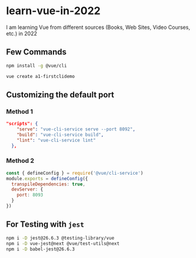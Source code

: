 # learn-vue-in-2022

I am learning Vue from different sources (Books, Web Sites, Video Courses, etc.) in 2022

## Few Commands

```bash
npm install -g @vue/cli

vue create a1-firstclidemo
```

## Customizing the default port

### **Method 1**

```json
"scripts": {
    "serve": "vue-cli-service serve --port 8092",
    "build": "vue-cli-service build",
    "lint": "vue-cli-service lint"
  },
```

### **Method 2**

```js
const { defineConfig } = require('@vue/cli-service')
module.exports = defineConfig({
  transpileDependencies: true,
  devServer: {
    port: 8093
  }
})

```

## For Testing with `jest`

```bash
npm i -D jest@26.6.3 @testing-library/vue
npm i -D vue-jest@next @vue/test-utils@next
npm i -D babel-jest@26.6.3
```
